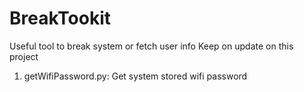 # BreakTookit
Useful tool to break system or fetch user info
Keep on update on this project

1. getWifiPassword.py:   Get system stored wifi password